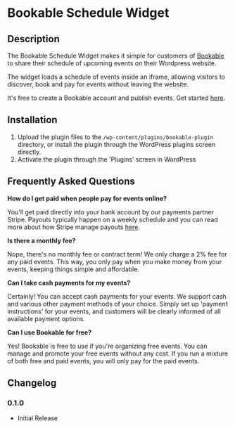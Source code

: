 # Bookable Schedule Widget

## Description

The Bookable Schedule Widget makes it simple for customers of [Bookable](https://wearebookable.com) to share their schedule of upcoming events on their Wordpress website.

The widget loads a schedule of events inside an iframe, allowing visitors to discover, book and pay for events without leaving the website.

It's free to create a Bookable account and publish events. Get started [here](https://dashboard.wearebookable.com/register).

## Installation

1. Upload the plugin files to the `/wp-content/plugins/bookable-plugin` directory, or install the plugin through the WordPress plugins screen directly.
2. Activate the plugin through the 'Plugins' screen in WordPress

## Frequently Asked Questions

**How do I get paid when people pay for events online?**

You'll get paid directly into your bank account by our payments partner Stripe. Payouts typically happen on a weekly schedule and you can read more about how Stripe manage payouts [here](https://docs.stripe.com/payouts).

**Is there a monthly fee?**

Nope, there's no monthly fee or contract term! We only charge a 2% fee for any paid events. This way, you only pay when you make money from your events, keeping things simple and affordable.

**Can I take cash payments for my events?**

Certainly! You can accept cash payments for your events. We support cash and various other payment methods of your choice. Simply set up 'payment instructions' for your events, and customers will be clearly informed of all available payment options.

**Can I use Bookable for free?**

Yes! Bookable is free to use if you're organizing free events. You can manage and promote your free events without any cost. If you run a mixture of both free and paid events, you will only pay for the paid events.

## Changelog

### 0.1.0
* Initial Release
